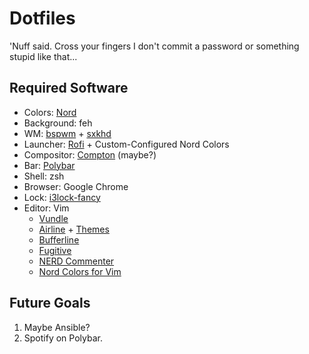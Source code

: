# Dotfiles

'Nuff said. Cross your fingers I don't commit a password or
something stupid like that...

## Required Software

* Colors: [Nord](https://github.com/arcticicestudio/nord)
* Background: feh
* WM: [bspwm](https://github.com/baskerville/bspwm) + [sxkhd](https://github.com/baskerville/sxhkd)
* Launcher: [Rofi](https://davedavenport.github.io/rofi/) + Custom-Configured Nord Colors
* Compositor: [Compton](https://github.com/chjj/compton) (maybe?)
* Bar: [Polybar](https://github.com/jaagr/polybar)
* Shell: zsh
* Browser: Google Chrome
* Lock: [i3lock-fancy](https://github.com/meskarune/i3lock-fancy)
* Editor: Vim
    - [Vundle](https://github.com/VundleVim/Vundle.vim)
    - [Airline](https://github.com/vim-airline/vim-airline) + [Themes](https://github.com/vim-airline/vim-airline-themes)
    - [Bufferline](https://github.com/bling/vim-bufferline)
    - [Fugitive](https://github.com/tpope/vim-fugitive)
    - [NERD Commenter](https://github.com/scrooloose/nerdcommenter)
    - [Nord Colors for Vim](https://github.com/arcticicestudio/nord-vim)

## Future Goals

1. Maybe Ansible?
2. Spotify on Polybar.
